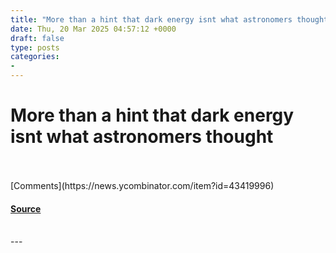 ```yaml
---
title: "More than a hint that dark energy isnt what astronomers thought"
date: Thu, 20 Mar 2025 04:57:12 +0000
draft: false
type: posts
categories: 
- 
---
```

# More than a hint that dark energy isnt what astronomers thought

<br/>

<br/>
[Comments](https://news.ycombinator.com/item?id=43419996)

#### [Source](https://www.nytimes.com/2025/03/19/science/space/astronomer-desi-dark-energy.html)

<br/>
---
